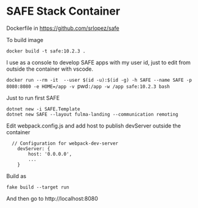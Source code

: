 # SAFE Stack Container

Dockerfile in https://github.com/srlopez/safe

To build image

`docker build -t safe:10.2.3 .`

I use as a console to develop SAFE apps with my user id, just to edit from outside the container with vscode.

`docker run --rm -it  --user $(id -u):$(id -g) -h SAFE --name SAFE -p 8080:8080 -e HOME=/app -v `pwd`:/app -w /app safe:10.2.3 bash`

Just to run first SAFE
```
dotnet new -i SAFE.Template
dotnet new SAFE --layout fulma-landing --communication remoting
```
Edit webpack.config.js and add host to publish devServer outside the container
```
  // Configuration for webpack-dev-server
    devServer: {
        host: '0.0.0.0',
        ...
    }
```

Build as 
```
fake build --target run
```
And then go to http://localhost:8080